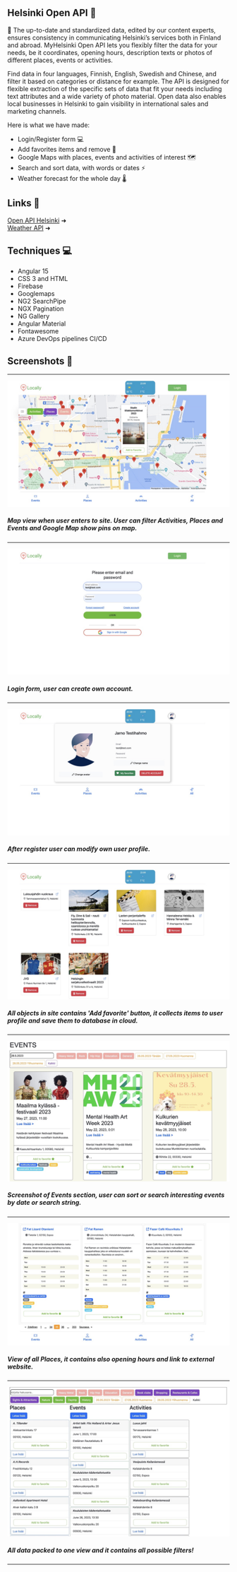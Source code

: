 ## Helsinki Open API 💎

👋
The up-to-date and standardized data, edited by our content experts, ensures consistency in communicating Helsinki’s services both in Finland and abroad. MyHelsinki Open API lets you flexibly filter the data for your needs, be it coordinates, opening hours, description texts or photos of different places, events or activities.

Find data in four languages, Finnish, English, Swedish and Chinese, and filter it based on categories or distance for example. The API is designed for flexible extraction of the specific sets of data that fit your needs including text attributes and a wide variety of photo material. Open data also enables local businesses in Helsinki to gain visibility in international sales and marketing channels.


Here is what we have made:

- Login/Register form 💻
- Add favorites items and remove 🌟
- Google Maps with places, events and activities of interest 🗺️
- Search and sort data, with words or dates ⚡️
- Weather forecast for the whole day 🌡️


## Links 🔵

[Open API Helsinki](https://open-api.myhelsinkifi/) ➜<br>
[Weather API](https://www.weatherapi.com/) ➜


## Techniques 💻

- Angular 15
- CSS 3 and HTML
- Firebase
- Googlemaps
- NG2 SearchPipe
- NGX Pagination
- NG Gallery
- Angular Material
- Fontawesome
- Azure DevOps pipelines CI/CD

## Screenshots 📸
---
<img src="./src/assets/screenshots/kuva001.jpeg">

##### Map view when user enters to site. User can filter Activities, Places and Events and Google Map show pins on map.
----
<img src="./src/assets/screenshots/kuva002.jpeg">

##### Login form, user can create own account.
----

<img src="./src/assets/screenshots/kuva003.jpeg">

##### After register user can modify own user profile.
-----

<img src="./src/assets/screenshots/kuva004.jpeg">

##### All objects in site contains 'Add favorite' button, it collects items to user profile and save them to database in cloud.
-----
<img src="./src/assets/screenshots/kuva005.jpeg">

##### Screenshot of Events section, user can sort or search interesting events by date or search string.

-----
<img src="./src/assets/screenshots/kuva006.jpeg">

##### View of all Places, it contains also opening hours and link to external website.

-----
<img src="./src/assets/screenshots/kuva007.jpeg">

##### All data packed to one view and it contains all possible filters!
------